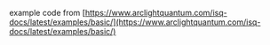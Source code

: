 example code from [https://www.arclightquantum.com/isq-docs/latest/examples/basic/](https://www.arclightquantum.com/isq-docs/latest/examples/basic/)

